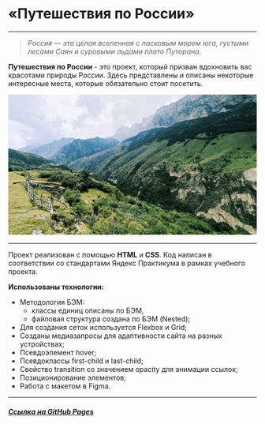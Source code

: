 # «Путешествия по России»
___
> _Россия — это целая вселенная с ласковым морем юга, густыми лесами Саян и суровыми льдами плато Путорана._

**Путешествия по России** - это проект, который призван вдохновить вас красотами природы России. Здесь представлены и описаны некоторые интересные места, которые обязательно стоит посетить. 

![Кавказ, фото Егоровой Яны](./images/my_kavkaz.jpg "Кавказ, фото Егоровой Яны")

___

Проект реализован с помощью **HTML** и **CSS**.
Код написан в соответствии со стандартами Яндекс Практикума в рамках учебного проекта.

**Использованы технологии:**
* Методология БЭМ:
  - классы единиц описаны по БЭМ,
  - файловая структура создана по БЭМ (Nested);
* Для создания сеток используется Flexbox и Grid;
* Созданы медиазапросы для адаптивности сайта на разных устройствах;
* Псевдоэлемент hover;
* Псевдоклассы first-child и last-child;
* Свойство transition со значением opacity для анимации ссылок;
* Позиционирование элементов;
* Работа с макетом в Figma.
___
##### [Ссылка на GitHub Pages](https://yanika90.github.io/russian-travel/)